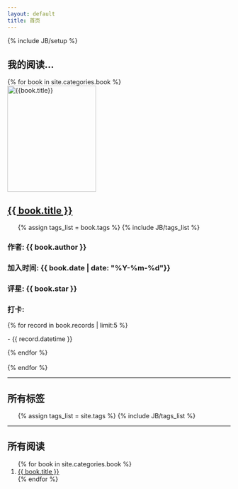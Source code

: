 ```yaml
---
layout: default
title: 首页
---
```

{% include JB/setup %}
<div class="row">
    <div class="span9">
        <h2>我的阅读...</h2>
        {% for book in site.categories.book %}
            <div class="thumbnail row-fluid">
                <div class="span3">
                    <a href="{{ book.url }}"> 
                        <img style="width: 200px; height: 240px;" class="img-rounded" alt="{{book.title}}" src="{{ HOME_PATH }}book/covers/{{ book.cover }}">
                    </a>
                </div>
                <div class="caption span7">
                     <h2><a href="{{ book.url }}">{{ book.title }}</a></h2>
                     <ul class="tag_box inline">
                        {% assign tags_list = book.tags %}
                        {% include JB/tags_list %}
                     </ul>
                     <h3>作者: {{ book.author }}</h3>
                     <h3>加入时间: {{ book.date | date: "%Y-%m-%d"}}</h3>
                     <h3>评星: {{ book.star }}</h3>
                     <h3>打卡:</h3>
                     {% for record in book.records | limit:5 %}
                       <p> - {{ record.datetime }}</p>
                     {% endfor %}
                </div>
            </div>
            <br>
        {% endfor %}
    </div>
    <div class="span3">
        <hr>
        <div class="span3">
            <h2>所有标签</h2>
            <ul class="tag_box inline">
            {% assign tags_list = site.tags %}
            {% include JB/tags_list %}
            </ul>
        </div>
        <hr>
        <div class="span3">
            <h2>所有阅读</h2>
            <ol>
                {% for book in site.categories.book %}
                <li><a href="{{ book.url }}">{{ book.title }}</a></li>
                {% endfor %}
            </ol>
        </div>
    </div>
</div>


